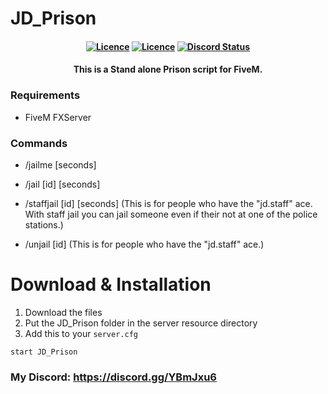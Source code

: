 # JD_Prison

<h4 align="center">
	<a href="https://github.com/JokeDevil/JD_Prison/releases/latest" title=""><img alt="Licence" src="https://img.shields.io/github/release/JokeDevil/JD_Prison.svg"></a>
	<a href="LICENSE" title=""><img alt="Licence" src="https://img.shields.io/github/license/JokeDevil/JD_Prison.svg"></a>
	<a href="https://discord.gg/YBmJxu6" title=""><img alt="Discord Status" src="https://discordapp.com/api/guilds/721339695199682611/widget.png"></a>
</h4>
<h4 align="center">
This is a Stand alone Prison script for FiveM.
</h5>

### Requirements
- FiveM FXServer

### Commands
- /jailme [seconds]
- /jail [id] [seconds]

- /staffjail [id] [seconds] (This is for people who have the "jd.staff" ace. With staff jail you can jail someone even if their not at one of the police stations.)
- /unjail [id] (This is for people who have the "jd.staff" ace.)

# Download & Installation

1. Download the files
2. Put the JD_Prison folder in the server resource directory
3. Add this to your `server.cfg`
```
start JD_Prison
```

### My Discord: https://discord.gg/YBmJxu6
